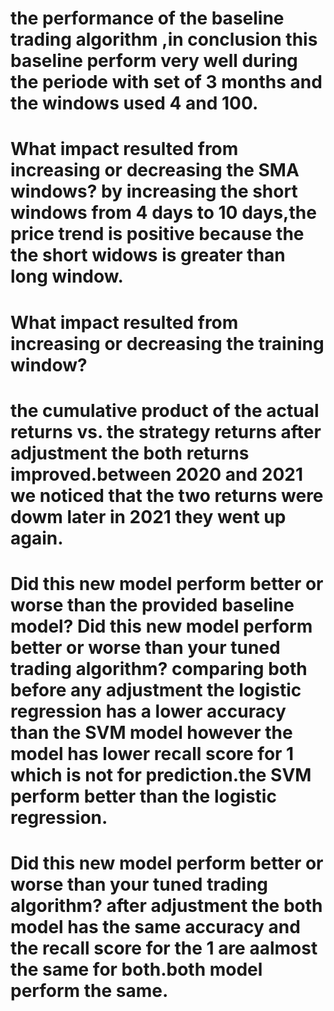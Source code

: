# the performance of the baseline trading algorithm ,in conclusion this baseline perform very well during the periode with set of 3 months and the windows used 4 and 100.
# What impact resulted from increasing or decreasing the SMA windows? by increasing the short windows from 4 days  to 10 days,the price trend is positive because the the short widows is greater than long window.
#  What impact resulted from increasing or decreasing the training window? 
# the cumulative product of the actual returns vs. the strategy returns after adjustment the both returns improved.between 2020 and 2021 we noticed that the two returns were dowm later in 2021 they went up again.
# Did this new model perform better or worse than the provided baseline model?  Did this new model perform better or worse than your tuned trading algorithm? comparing both before any adjustment the logistic regression has a lower accuracy than the SVM model however the model has lower recall score for 1 which is not for prediction.the SVM perform better than the logistic regression.
# Did this new model perform better or worse than your tuned trading algorithm? after adjustment the both model has the same accuracy and the recall score for the 1 are aalmost the same for both.both model perform the same.
